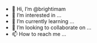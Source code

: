 - 👋 Hi, I’m @brightimam
- 👀 I’m interested in ...
- 🌱 I’m currently learning ...
- 💞️ I’m looking to collaborate on ...
- 📫 How to reach me ...

<!---
brightimam/brightimam is a ✨ special ✨ repository because its `README.md` (this file) appears on your GitHub profile.
You can click the Preview link to take a look at your changes.
--->
